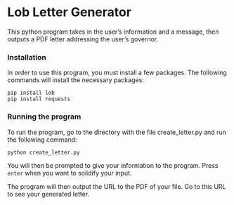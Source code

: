 # Lob Letter Generator

This python program takes in the user’s information and a message, then outputs a PDF letter addressing the user’s governor.

### Installation

In order to use this program, you must install a few packages. The following commands will install the necessary packages:

```
pip install lob
pip install requests
```

### Running the program

To run the program, go to the directory with the file create_letter.py and run the following command: 

```
python create_letter.py
```

You will then be prompted to give your information to the program. Press `enter` when you want to solidify your input.

The program will then output the URL to the PDF of your file. Go to this URL to see your generated letter.